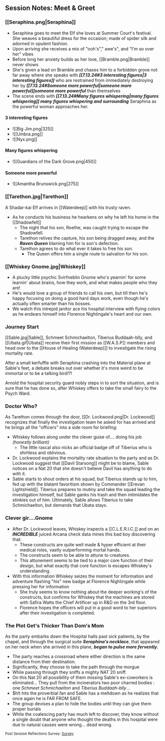 ## Session Notes: Meet & Greet

### [[Seraphina.png|Seraphina]]
- Seraphina goes to meet the Elf she loves at Summer Court's festival. She weaves a beautiful dress for the occasion; made of spider silk and adorned in opulent fashion.
- Upon arriving she receives a mix of "ooh's"," awe's", and "I'm so over her" vibes
- Before long her anxiety builds as her love, [[Bramble.png|Bramble]] never shows
- She's given a lead on Bramble and chases him to a forbidden grove not far away where she speaks with ***[[7.13.24#3 interesting figures|3 interesting figures]]*** who are restrained from immediately destroying her by ***[[7.13.24#Someone more powerful|someone more powerful]]someone more powerful*** than themselves
- The scene ends with ***[[7.13.24#Many figures whispering|many figures whispering]] many figures whispering and surrounding*** Seraphina as the powerful woman approaches her. 
#### 3 interesting figures 
- ![[Big Jim.png|325]]
- ![[Umbra.png]]
- ![[Nyx.png]]
#### Many figures whispering
- ![[Guardians of the Dark Grove.png|450]]

#### Someone more powerful
- ![[Amantha Brunswick.png|275]]
### [[Tarethon.jpg|Tarethon]]
A Shadar-kai Elf arrives in [[Waterdeep]] with his trusty raven.
- As he conducts his business he hearkens on why he left his home in the [[Shadowfell]]
	- The night that his son, Roethe, was caught trying to escape the Shadowfell.
	- Tarethon relives the capture, his son being dragged away, and the ***Raven Queen*** blaming him for is son's defection.
	- Tarethon agrees to do what ever it takes to free his son.
		- The Queen offers him a single route to salvation for his son.
### [[Whiskey Gnome.jpg|Whiskey]]
- A plucky little psychic Svirfneblin Gnome who's yearnin' for some learnin' about brains, how they work, and what makes people who they are! 
- He's would love a group of friends to call his own, but till then he's happy focusing on doing a good hard days work, even though he's actually often smarter than his bosses.
- We watch this intrepid janitor ace his hospital interview with flying colors as he endears himself into Florence Nightingale's heart and our own. 
### Journey Start 
[[Sable.jpg|Sable]], Schmeet Schmichaelton, Tiberius Buddaah-blly, and [[Ubata.gif|Ubata]] receive their first mission as [[W.A.S.P]] members and head over to the [[House of Healing (Waterdeep)]] to investigate the rising mortality rate.

After a small kerfuffle with Seraphina crashing into the Material plane at Sable's feet, a debate breaks out over whether it's more weird to be immortal or to be a talking bird!?!

Arnold the hospital security guard nobly steps in to sort the situation, and is sure that he has done so, after Whiskey offers to take the small fairy to the Psych Ward.

### Doctor Who?
As Tarethon comes through the door, [[Dr. Lockwood.png|Dr. Lockwood]] recognizes that finally the investigation team he asked for has arrived and he brings all the "officers" into a side room for briefing:
- Whiskey follows along under the clever guise of.... doing his job *(honestly brilliant)*
	- The little rascal also nicks an official badge off of Tiberius who is shirtless and oblivious.
- Dr. Lockwood explains the mortality rate situation to the party and as Dr. Lockwood suggest that [[Davil Starsong]] might be to blame, Sable notices on a Nat 20 that she doesn't believe Davil has anything to do with it.
- Sable starts to shout orders at his squad, but Tiberius stands up to him, fed up with the blatant favoritism shown by Commander [[Erevan Lightshield]]. Tiberius prepares to mutiny and take the squad leading the investigation himself, but Sable ganks his trash and then intimidates the stinkies out of him. Ultimately, Sable allows Tiberius to take Schmichaelton, but demands that Ubata stays.
### Clever gir....Gnome
- After Dr. Lockwood leaves, Whiskey inspects a [[C.L.E.R.I.C.]] and on an ***INCREDIBLE*** juiced Arcana check data mines this bad boy discovering that:
	- These constructs are quite well made & hyper efficient at their medical roles, vastly outperforming mortal hands.
	- The constructs seem to be able to attune to creatures.
	- This attunement seems to be tied to a major core function of their design, but what exactly that core function is escapes Whiskey's understanding.
- With this information Whiskey seizes the moment for information and adventure flashing "his" new badge at Florence Nightingale while pressing her for information
	- She truly seems to know nothing about the deeper working's of the constructs, but confirms for Whiskey that the machines are stored with Safira Watts the Chief Artificer up in R&D on the 3rd floor.
	- Florence hopes the officers will put in a good word to her superiors after their investigation is completed.

### The Plot Get's Thicker Than Dom's Mom 
As the party embarks down the Hospital halls past sick patients, by the chapel, and through the surgical suite ***Seraphina's necklace***, that appeared on her neck when she arrived in this plane, ***began to pulse more fervently.***
- The party reaches a crossroad where either direction is the same distance from their destination.
- Significantly, they choose to take the path through the morgue
- While passing through they sniffs a mighty NAT 20 sniff.
- On this Nat 20 all possibility of them missing Sable's ex-coworkers is eliminated... They pull from the incinerators two poor charred bodies : one *Schmeet Schmichaelton* and *Tiberius Buddaah-blly*...
- $h!t hits the proverbial fan and Sable has a meltdown as he realizes that once again he is FAR FROM SAFE.
- The group devises a plan to hide the bodies until they can give them proper burials
- While the coalescing party has much left to discover, they know without a single doubt that anyone who thought the deaths in this hospital were due to natural causes were wrong... *dead* wrong.

<small> Post Session Reflections Survey: [Survey](https://forms.gle/xq2Ar1MBVmDFH5Y7A)